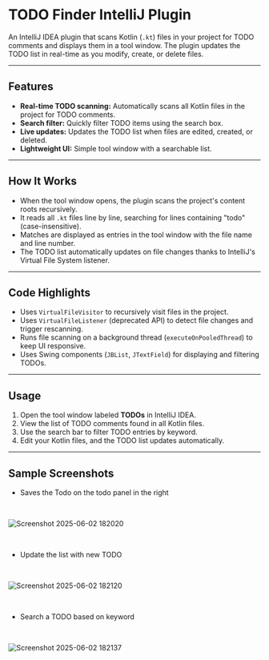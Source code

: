 # TODO Finder IntelliJ Plugin

An IntelliJ IDEA plugin that scans Kotlin (`.kt`) files in your project for TODO comments and displays them in a tool window. The plugin updates the TODO list in real-time as you modify, create, or delete files.

---

## Features

- **Real-time TODO scanning:** Automatically scans all Kotlin files in the project for TODO comments.
- **Search filter:** Quickly filter TODO items using the search box.
- **Live updates:** Updates the TODO list when files are edited, created, or deleted.
- **Lightweight UI:** Simple tool window with a searchable list.

---

## How It Works

- When the tool window opens, the plugin scans the project's content roots recursively.
- It reads all `.kt` files line by line, searching for lines containing "todo" (case-insensitive).
- Matches are displayed as entries in the tool window with the file name and line number.
- The TODO list automatically updates on file changes thanks to IntelliJ's Virtual File System listener.

---

## Code Highlights

- Uses `VirtualFileVisitor` to recursively visit files in the project.
- Uses `VirtualFileListener` (deprecated API) to detect file changes and trigger rescanning.
- Runs file scanning on a background thread (`executeOnPooledThread`) to keep UI responsive.
- Uses Swing components (`JBList`, `JTextField`) for displaying and filtering TODOs.

---

## Usage

1. Open the tool window labeled **TODOs** in IntelliJ IDEA.
2. View the list of TODO comments found in all Kotlin files.
3. Use the search bar to filter TODO entries by keyword.
4. Edit your Kotlin files, and the TODO list updates automatically.

---


## Sample Screenshots
- Saves the Todo on the todo panel in the right
  
<br/>

![Screenshot 2025-06-02 182020](https://github.com/user-attachments/assets/01e94faf-5ffe-4c73-b2a0-37a2b9c1c3a1)

<br/>

- Update the list with new TODO

<br/>

![Screenshot 2025-06-02 182120](https://github.com/user-attachments/assets/1844beaf-5102-49e1-b468-be8534290478)

<br/>

- Search a TODO based on keyword

<br/>

![Screenshot 2025-06-02 182137](https://github.com/user-attachments/assets/9bdeb13d-f65a-4838-ad11-6bd9ffca2605)




